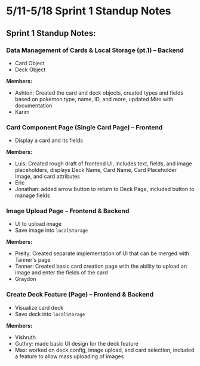# 5/11-5/18 Sprint 1 Standup Notes

## Sprint 1 Standup Notes:

### Data Management of Cards & Local Storage (pt.1) – Backend

- Card Object
- Deck Object

**Members:**

- Ashton: Created the card and deck objects, created types and fields based on pokemon type, name, ID, and more, updated Miro with documentation
- Karim

### Card Component Page (Single Card Page) – Frontend

- Display a card and its fields

**Members:**

- Luis: Created rough draft of frontend UI, includes text, fields, and image placeholders, displays Deck Name, Card Name, Card Placeholder Image, and card attributes
- Eric
- Jonathan: added arrow button to return to Deck Page, included button to manage fields

### Image Upload Page – Frontend & Backend

- UI to upload image
- Save image into `localStorage`

**Members:**

- Preity: Created separate implementation of UI that can be merged with Tanner's page
- Tanner: Created basic card creation page with the ability to upload an image and enter the fields of the card
- Graydon

### Create Deck Feature (Page) – Frontend & Backend

- Visualize card deck
- Save deck into `localStorage`

**Members:**

- Vishruth
- Guthry: made basic UI design for the deck feature
- Max: worked on deck config, image upload, and card selection, included a feature to allow mass uploading of images
